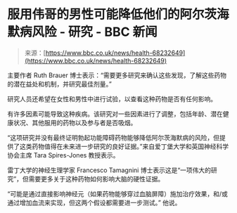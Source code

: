 <!--yml

category: 未分类

date: 2024-05-27 14:42:35

-->

# 服用伟哥的男性可能降低他们的阿尔茨海默病风险 - 研究 - BBC 新闻

> 来源：[https://www.bbc.co.uk/news/health-68232649](https://www.bbc.co.uk/news/health-68232649)

主要作者 Ruth Brauer 博士表示：“需要更多研究来确认这些发现，了解这些药物的潜在益处和机制，并研究最佳剂量。”

研究人员还希望在女性和男性中进行试验，以查看这种药物是否有任何影响。

有许多因素可能导致这种疾病。该研究对一些因素进行了调整，包括年龄、潜在健康状况、其他服用的药物以及参与者是否吸烟。

“这项研究并没有最终证明勃起功能障碍药物能够降低阿尔茨海默病的风险，但提供了这类药物值得在未来进一步研究的良好证据。”来自爱丁堡大学和英国神经科学协会主席 Tara Spires-Jones 教授表示。

雷丁大学的神经生理学家 Francesco Tamagnini 博士表示这是“一项伟大的研究”，但需要更多关于这种药物如何影响大脑的硬性证据。

“可能是通过直接影响神经元（如果药物能够穿过血脑屏障）施加治疗效果，和/或通过增加血流来实现，但这两个假设都需要进一步测试。” 他说。
